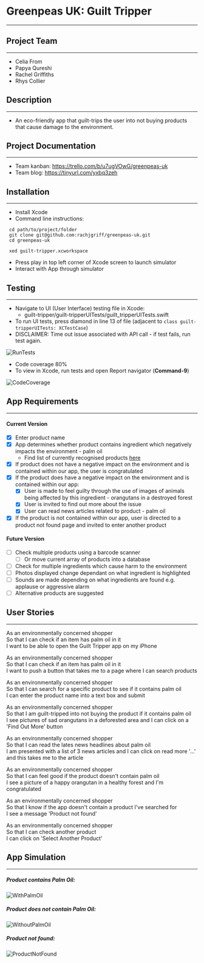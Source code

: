 # Greenpeas UK: Guilt Tripper
--------

## Project Team
--------
* Celia From
* Papya Qureshi
* Rachel Griffiths
* Rhys Collier

## Description
--------
* An eco-friendly app that guilt-trips the user into not buying products that cause damage to the environment.

## Project Documentation
--------
* Team kanban: https://trello.com/b/u7ugVOwG/greenpeas-uk
* Team blog: https://tinyurl.com/yxbq3zeh

## Installation
--------
* Install Xcode
* Command line instructions:
 ```
  cd path/to/project/folder
  git clone git@github.com:rachjgriff/greenpeas-uk.git
  cd greenpeas-uk

  xed guilt-tripper.xcworkspace
  ```

* Press play in top left corner of Xcode screen to launch simulator
* Interact with App through simulator

## Testing
--------
* Navigate to UI (User Interface) testing file in Xcode:
  * guilt-tripper/guilt-tripperUITests/guilt_tripperUITests.swift
* To run UI tests, press diamond in line 13 of file (adjacent to ```class guilt-tripperUITests: XCTestCase```)
* DISCLAIMER: Time out issue associated with API call - if test fails, run test again.

![RunTests](images/RunTestsGif.gif)

* Code coverage 80%
* To view in Xcode, run tests and open Report navigator (**Command-9**)

![CodeCoverage](images/CodeCoverage.png)

## App Requirements
--------

#### Current Version
- [x] Enter product name
- [x] App determines whether product contains ingredient which negatively impacts the environment - palm oil
  - Find list of currently recognised products [here](guilt-tripper/Products.swift)
- [x] If product does not have a negative impact on the environment and is contained within our app, the user is congratulated
- [x] If the product does have a negative impact on the environment and is contained within our app:
  - [x] User is made to feel guilty through the use of images of animals being affected by this ingredient - orangutans in a destroyed forest
  - [x] User is invited to find out more about the issue
  - [x] User can read news articles related to product - palm oil
- [x] If the product is not contained within our app, user is directed to a product not found page and invited to enter another product

#### Future Version
- [ ] Check multiple products using a barcode scanner
  - [ ] Or move current array of products into a database
- [ ] Check for multiple ingredients which cause harm to the environment
- [ ] Photos displayed change dependant on what ingredient is highlighted
- [ ] Sounds are made depending on what ingredients are found e.g. applause or aggressive alarm
- [ ] Alternative products are suggested

## User Stories
--------

As an environmentally concerned shopper  
So that I can check if an item has palm oil in it  
I want to be able to open the Guilt Tripper app on my iPhone

As an environmentally concerned shopper  
So that I can check if an item has palm oil in it  
I want to push a button that takes me to a page where I can search products

As an environmentally concerned shopper  
So that I can search for a specific product to see if it contains palm oil  
I can enter the product name into a text box and submit

As an environmentally concerned shopper  
So that I am guilt-tripped into not buying the product if it contains palm oil    
I see pictures of sad orangutans in a deforested area and I can click on a 'Find Out More' button

As an environmentally concerned shopper  
So that I can read the lates news headlines about palm oil  
I am presented with a list of 3 news articles and I can click on read more '...' and this takes me to the article

As an environmentally concerned shopper  
So that I can feel good if the product doesn't contain palm oil  
I see a picture of a happy orangutan in a healthy forest and I'm congratulated

As an environmentally concerned shopper  
So that I know if the app doesn't contain a product I've searched for  
I see a message 'Product not found'

As an environmentally concerned shopper  
So that I can check another product  
I can click on 'Select Another Product'

## App Simulation
--------
##### Product contains Palm Oil:
![WithPalmOil](images/WithPalmOilGif.gif)

##### Product does not contain Palm Oil:
![WithoutPalmOil](images/WithoutPalmOilGif.gif)

##### Product not found:
![ProductNotFound](images/ProductNotFoundGif.gif)
